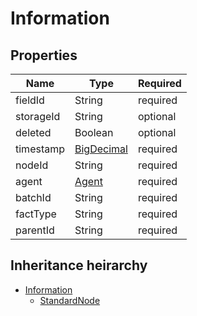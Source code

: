

# Information

## Properties

Name | Type | Required
-------- | -------- | --------
fieldId | String | required
storageId | String | optional
deleted | Boolean | optional
timestamp | [BigDecimal](BigDecimal.md) | required
nodeId | String | required
agent | [Agent](Agent.md) | required
batchId | String | required
factType | String | required
parentId | String | required




## Inheritance heirarchy


* [Information](Information.md)
    * [StandardNode](StandardNode.md)
